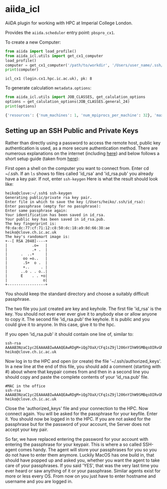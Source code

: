 # aiida_icl

AiiDA plugin for working with HPC at Imperial College London.

Provides the `aiida.scheduler` entry point: `pbspro_cx1`.

To create a new Computer:

```python
from aiida import load_profile()
from aiida_icl.utils import get_cx1_computer
load_profile()
computer = get_cx1_computer('/path/to/workdir', '/Users/user_name/.ssh/id_rsa')
print(computer)
```

```text
icl_cx1 (login.cx1.hpc.ic.ac.uk), pk: 8
```

To generate calculation `metadata.options`:

```python
from aiida_icl.utils import JOB_CLASSES, get_calulation_options
options = get_calulation_options(JOB_CLASSES.general_24)
print(options)
```

```python
{'resources': {'num_machines': 1, 'num_mpiprocs_per_machine': 32}, 'max_memory_kb': 10000000, 'max_wallclock_seconds': 86400, 'withmpi': True}
```

## Setting up an SSH Public and Private Keys

Rather than directly using a password to access the remote host, public key authentication is used, as a more secure authentication method. There are numerous explanations on the internet
(including [here](https://help.ubuntu.com/community/SSH/OpenSSH/Keys)) and below follows a short setup guide
(taken from [here](https://wiki.ch.ic.ac.uk/wiki/index.php?title=Mod:Hunt_Research_Group/SSHkeyfile)):

First open a shell on the computer you want to connect from. Enter cd ~/.ssh.
If an `ls` shows to files called 'id_rsa' and 'id_rsa.pub' you already have a key pair.
If not, enter `ssh-keygen` Here is what the result should look like:

```console
heiko@clove:~/.ssh$ ssh-keygen
Generating public/private rsa key pair.
Enter file in which to save the key (/Users/heiko/.ssh/id_rsa):
Enter passphrase (empty for no passphrase):
Enter same passphrase again:
Your identification has been saved in id_rsa.
Your public key has been saved in id_rsa.pub.
The key fingerprint is:
f0:da:dc:77:cf:71:12:c8:50:dc:18:a9:8d:66:38:ae heiko@clove.ch.ic.ac.uk
The key's randomart image is:
+--[ RSA 2048]----+
|           .o=   |
|           .+ .  |
|      .  ..+     |
|       oo =o..   |
|       .S+  o .  |
|       +..     . |
|      ..o . . o..|
|      E    . . +o|
|                o|
+-----------------+
```

You should keep the standard directory and choose a suitably difficult passphrase.

The two file you just created are key and keyhole. The first file 'id_rsa' is the key.
You should not ever ever ever give it to anybody else or allow anyone to copy it.
The second file 'id_rsa.pub' the keyhole. It is public and you could give it to anyone.
In this case, give it to the hpc.

If you open 'id_rsa.pub' it should contain one line of, similar to:

```console
ssh-rsa AAAAB3NzaC1yc2EAAAABIwAAAQEAwRDgM+iQg7OaX/CFq1sZ9jl206nYIhW9SMBqsOIRvGM68/6o6uxZo/D4IlmQI9sAcU5FVNEt9dvDanRqUlC7ZtcOGOCqZsj1HTGD3LcOiPNHYPvi1auEwrXv1hDh4pmJwdgZCRnpewNl+I6RNBiZUyzLzp0/2eIyf4TqG1rpHRNjmtS9turANIv1GK1ONIO7RfVmmIk/jjTQJU9iJqje9ZSXTSm7rUG4W8q+mWcnACReVChc+9mVZDOb3gUZV1Vs8e7G36nj6XfHw51y1B1lrlnPQJ7U3JdqPz6AG3Je39cR1vnfALxBSpF5QbTHTJOX5ke+sNKo//kDyWWlfzz3rQ== heiko@clove.ch.ic.ac.uk
```

Now log in to the HPC and open (or create) the file '~/.ssh/authorized_keys'.
In a new line at the end of this file, you should add a comment (starting with #) about where that keypair comes from
and then in a second line you should copy and paste the complete contents of your 'id_rsa.pub' file.

```console
#MAC in the office
ssh-rsa AAAAB3NzaC1yc2EAAAABIwAAAQEAwRDgM+iQg7OaX/CFq1sZ9jl206nYIhW9SMBqsOIRvGM68/6o6uxZo/D4IlmQI9sAcU5FVNEt9dvDanRqUlC7ZtcOGOCqZsj1HTGD3LcOiPNHYPvi1auEwrXv1hDh4pmJwdgZCRnpewNl+I6RNBiZUyzLzp0/2eIyf4TqG1rpHRNjmtS9turANIv1GK1ONIO7RfVmmIk/jjTQJU9iJqje9ZSXTSm7rUG4W8q+mWcnACReVChc+9mVZDOb3gUZV1Vs8e7G36nj6XfHw51y1B1lrlnPQJ7U3JdqPz6AG3Je39cR1vnfALxBSpF5QbTHTJOX5ke+sNKo//kDyWWlfzz3rQ== heiko@clove.ch.ic.ac.uk
```

Close the 'authorized_keys' file and your connection to the HPC. Now connect again.
You will be asked for the passphrase for your keyfile. Enter it.
You should now be logged in to the HPC. If you are not asked for the passphrase but for the password of your account,
the Server does not accept your key pair.

So far, we have replaced entering the password for your account with entering the passphrase for your keypair.
This is where a so called SSH-agent comes handy. The agent will store your passphrases for you so you do not have
to enter them anymore. Luckily MacOS has one build in, that should have popped up and asked you, whether you want the
agent to take care of your passphrases. If you said 'YES', that was the very last time you ever heard or saw anything of
it or your passphrase. Similar agents exist for more or less every OS. From now on you just have to
enter hostname and username and you are logged in.
